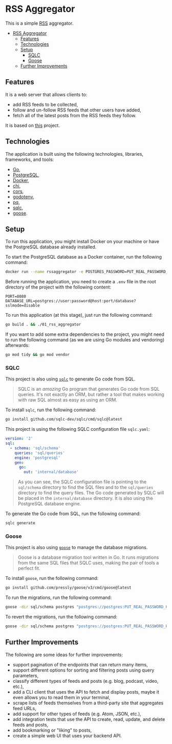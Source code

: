 # RSS Aggregator

This is a simple [RSS](https://en.wikipedia.org/wiki/RSS) aggregator.

- [RSS Aggregator](#rss-aggregator)
  - [Features](#features)
  - [Technologies](#technologies)
  - [Setup](#setup)
    - [SQLC](#sqlc)
    - [Goose](#goose)
  - [Further Improvements](#further-improvements)

## Features

It is a web server that allows clients to:

- add RSS feeds to be collected,
- follow and un-follow RSS feeds that other users have added,
- fetch all of the latest posts from the RSS feeds they follow.

It is based on [this](https://github.com/bootdotdev/fcc-learn-golang-assets/tree/main/project) project.

## Technologies

The application is built using the following technologies, libraries, frameworks, and tools:

- [Go](https://golang.org/),
- [PostgreSQL](https://www.postgresql.org/),
- [Docker](https://www.docker.com/),
- [chi](https://github.com/go-chi/chi),
- [cors](https://github.com/go-chi/cors),
- [godotenv](https://github.com/joho/godotenv),
- [pq](github.com/lib/pq),
- [sqlc](https://sqlc.dev/),
- [goose](https://pressly.github.io/goose/).

## Setup

To run this application, you might install Docker on your machine or have the PostgreSQL database already installed.

To start the PostgreSQL database as a Docker container, run the following command:

```bash
docker run --name rssaggregator -e POSTGRES_PASSWORD=PUT_REAL_PASSWORD_HERE -e POSTGRES_DB=rssaggregator -p 5433:5432 -d postgres
```

Before running the application, you need to create a `.env` file in the root directory of the project with the following content:

```env
PORT=8080
DATABASE_URL=postgres://user:password@host:port/database?sslmode=disable
```

To run this application (at this stage), just run the following command:

```bash
go build . && ./01_rss_aggregator
```

If you want to add some extra dependencies to the project, you might need to run the following command (as we are using Go modules and vendoring) afterwards:

```bash
go mod tidy && go mod vendor
```

### SQLC

This project is also using [`sqlc`](https://github.com/sqlc-dev/sqlc) to generate Go code from SQL.

> SQLC is an _amazing_ Go program that generates Go code from SQL queries. It's not exactly an ORM, but rather a tool that makes working with raw SQL almost as easy as using an ORM.

To install `sqlc`, run the following command:

```bash
go install github.com/sqlc-dev/sqlc/cmd/sqlc@latest
```

This project is using the following SQLC configuration file `sqlc.yaml`:

```yaml
version: '2'
sql:
  - schema: 'sql/schema'
    queries: 'sql/queries'
    engine: 'postgresql'
    gen:
      go:
        out: 'internal/database'
```

> As you can see, the SQLC configuration file is pointing to the `sql/schema` directory to find the SQL files and to the `sql/queries` directory to find the query files. The Go code generated by SQLC will be placed in the `internal/database` directory. It is also using the PostgreSQL database engine.

To generate the Go code from SQL, run the following command:

```bash
sqlc generate
```

### Goose

This project is also using [`goose`](https://github.com/pressly/goose) to manage the database migrations.

> Goose is a database migration tool written in Go. It runs migrations from the same SQL files that SQLC uses, making the pair of tools a perfect fit.

To install `goose`, run the following command:

```bash
go install github.com/pressly/goose/v3/cmd/goose@latest
```

To run the migrations, run the following command:

```bash
goose -dir sql/schema postgres "postgres://postgres:PUT_REAL_PASSWORD_HERE@localhost:5433/rssaggregator" up
```

To revert the migrations, run the following command:

```bash
goose -dir sql/schema postgres "postgres://postgres:PUT_REAL_PASSWORD_HERE@localhost:5433/rssaggregator" down
```

## Further Improvements

The following are some ideas for further improvements:

- support pagination of the endpoints that can return many items,
- support different options for sorting and filtering posts using query parameters,
- classify different types of feeds and posts (e.g. blog, podcast, video, etc.),
- add a CLI client that uses the API to fetch and display posts, maybe it even allows you to read them in your terminal,
- scrape lists of feeds themselves from a third-party site that aggregates feed URLs,
- add support for other types of feeds (e.g. Atom, JSON, etc.),
- add integration tests that use the API to create, read, update, and delete feeds and posts,
- add bookmarking or "liking" to posts,
- create a simple web UI that uses your backend API.
